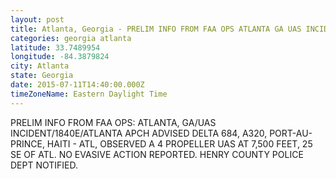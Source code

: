 ```yaml
---
layout: post
title: Atlanta, Georgia - PRELIM INFO FROM FAA OPS ATLANTA GA UAS INCIDENT 1840E ATLANTA APCH ADVISED DELTA 684
categories: georgia atlanta
latitude: 33.7489954
longitude: -84.3879824
city: Atlanta
state: Georgia
date: 2015-07-11T14:40:00.000Z
timeZoneName: Eastern Daylight Time
---
```


PRELIM INFO FROM FAA OPS: ATLANTA, GA/UAS INCIDENT/1840E/ATLANTA APCH ADVISED DELTA 684, A320, PORT-AU-PRINCE, HAITI - ATL, OBSERVED A 4 PROPELLER UAS AT 7,500 FEET, 25 SE OF ATL. NO EVASIVE ACTION REPORTED. HENRY COUNTY POLICE DEPT NOTIFIED.